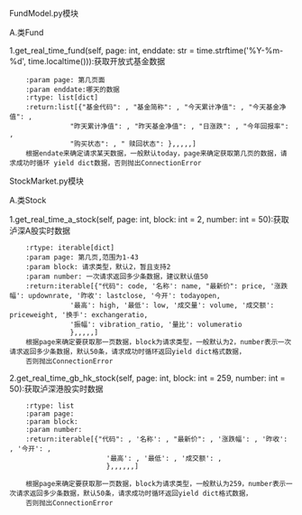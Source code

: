 FundModel.py模块

A.类Fund

1.get_real_time_fund(self, page: int, enddate: str = time.strftime('%Y-%m-%d', time.localtime())):获取开放式基金数据

        :param page: 第几页面
        :param enddate:哪天的数据
        :rtype: list[dict]
        :return:list[{"基金代码": , "基金简称": , "今天累计净值": , "今天基金净值": ,
                   "昨天累计净值": , "昨天基金净值": , "日涨跌": , "今年回报率": ,
                   "购买状态": , " 赎回状态": },,,,,]
        根据endate来确定请求某天数据，一般默认today，page来确定获取第几页的数据，请求成功时循环 yield dict数据，否则抛出ConnectionError

StockMarket.py模块

A.类Stock

1.get_real_time_a_stock(self, page: int, block: int = 2, number: int = 50):获取泸深A股实时数据

        
        :rtype: iterable[dict]
        :param page: 第几页,范围为1-43
        :param block: 请求类型，默认2，暂且支持2
        :param number: 一次请求返回多少条数据，建议默认值50
        :return:iterable[{"代码": code, '名称': name, "最新价": price, '涨跌幅': updownrate, '昨收': lastclose, '今开': todayopen,
                   '最高': high, '最低': low, '成交量': volume, '成交额': priceweight, '换手': exchangeratio,
                   '振幅': vibration_ratio, '量比': volumeratio
                   },,,,,]
        根据page来确定要获取那一页数据，block为请求类型，一般默认为2，number表示一次请求返回多少条数据，默认50条，请求成功时循环返回yield dict格式数据，
        否则抛出ConnectionError
2.get_real_time_gb_hk_stock(self, page: int, block: int = 259, number: int = 50):获取泸深港股实时数据

        :rtype: list
        :param page:
        :param block:
        :param number:
        :return:iterable[{"代码": , '名称': , "最新价": , '涨跌幅': , '昨收': , '今开': ,
                            '最高': , '最低': , '成交额': ,
                            },,,,,,]
                         
        根据page来确定要获取那一页数据，block为请求类型，一般默认为259，number表示一次请求返回多少条数据，默认50条，请求成功时循环返回yield dict格式数据，
        否则抛出ConnectionError
